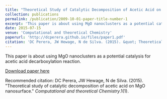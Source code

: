 ```yaml
---
title: "Theoretical Study of Catalytic Decomposition of Acetic Acid on MgO nanosurface"
collection: publications
permalink: /publication/2009-10-01-paper-title-number-1
excerpt: 'This paper is about using MgO nanoclusters as a potential catalysis for acetic acid decarboxylation reaction.'
date: 2015-07-15
venue: 'Computational and theoretical Chemistry'
paperurl: 'http://dcperera.github.io/files/paper1.pdf'
citation: 'DC Perera, JW Hewage, N de Silva. (2015). &quot; Theoretical study of catalytic decomposition of acetic acid on MgO nanosurface.&quot; <i>Computational and theoretical Chemistry</i>.1(1).' 
---
```

This paper is about using MgO nanoclusters as a potential catalysis for acetic acid decarboxylation reaction.

[Download paper here](https://doi.org/10.1016/j.comptc.2015.04.011)

Recommended citation: DC Perera, JW Hewage, N de Silva. (2015). "Theoretical study of catalytic decomposition of acetic acid on MgO nanosurface." <i>Computational and theoretical Chemistry</i>.1(1). 

